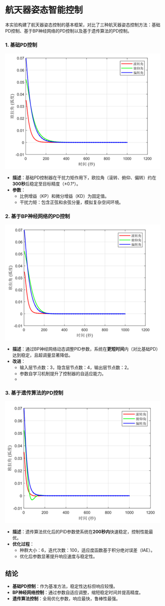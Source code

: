# 航天器姿态智能控制

本实验构建了航天器姿态控制的基本框架，对比了三种航天器姿态控制方法：基础PD控制、基于BP神经网络的PD控制以及基于遗传算法的PD控制。

### 1. 基础PD控制
![基础PD控制](images/基础PD控制.png)
- **描述**：基础PD控制器在干扰力矩作用下，欧拉角（滚转、俯仰、偏转）约在**300秒**后稳定至目标精度（±0.1°）。
- **参数**：
  - 比例增益（KP）和微分增益（KD）为固定值。
  - 干扰力矩：包含正弦和余弦分量，模拟复杂空间环境。

### 2. 基于BP神经网络的PD控制
![BP神经网络控制](images/BP神经网络控制.png)
- **描述**：通过BP神经网络动态调整PID参数，系统在**更短时间**内（对比基础PD）达到稳定，且超调量显著降低。
- **改进**：
  - 输入层节点数：3，隐含层节点数：4，输出层节点数：2。
  - 参数自学习机制提升了控制器的自适应能力。
  - 
### 3. 基于遗传算法的PD控制
![遗传算法控制](images/遗传算法控制.png)
- **描述**：遗传算法优化后的PID参数使系统在**200秒内**快速稳定，控制性能最优。
- **优化过程**：
  - 种群大小：6，迭代次数：100，适应度函数基于积分绝对误差（IAE）。
  - 优化后参数显著提升响应速度与稳定性。

## 结论
- **基础PD控制**：作为基准方法，稳定性达标但响应较慢。
- **BP神经网络控制**：通过参数自适应调整，缩短稳定时间并提高精度。
- **遗传算法控制**：全局优化参数，响应最快，鲁棒性最强。
